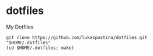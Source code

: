 dotfiles
========

My Dotfiles

```
git clone https://github.com/lukaspustina/dotfiles.git "$HOME/.dotfiles"
(cd $HOME/.dotfiles; make)
```
